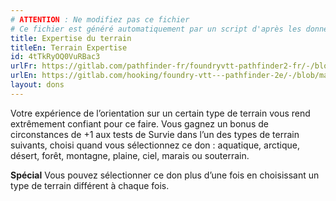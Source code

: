 ```yaml
---
# ATTENTION : Ne modifiez pas ce fichier
# Ce fichier est généré automatiquement par un script d'après les données du module Foundry VTT officiel et de sa traduction
title: Expertise du terrain
titleEn: Terrain Expertise
id: 4tTkRyOQ0VuRBac3
urlFr: https://gitlab.com/pathfinder-fr/foundryvtt-pathfinder2-fr/-/blob/master/data/feats/4tTkRyOQ0VuRBac3.htm
urlEn: https://gitlab.com/hooking/foundry-vtt---pathfinder-2e/-/blob/master/packs/data/feats.db/terrain-expertise.json
layout: dons
---
```

Votre expérience de l’orientation sur un certain type de terrain vous rend extrêmement confiant pour ce faire. Vous gagnez un bonus de circonstances de +1 aux tests de Survie dans l’un des types de terrain suivants, choisi quand vous sélectionnez ce don : aquatique, arctique, désert, forêt, montagne, plaine, ciel, marais ou souterrain.

**Spécial** Vous pouvez sélectionner ce don plus d’une fois en choisissant un type de terrain différent à chaque fois.
